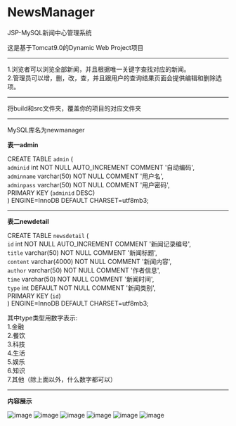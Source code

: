 # NewsManager
JSP-MySQL新闻中心管理系统

这是基于Tomcat9.0的Dynamic Web Project项目  

-------------------------------------------------

1.浏览者可以浏览全部新闻，并且根据唯一关键字查找对应的新闻。  
2.管理员可以增，删，改，查，并且跟用户的查询结果页面会提供编辑和删除选项。

---------------------------------------------------

将build和src文件夹，覆盖你的项目的对应文件夹

--------------------------------------------------
MySQL库名为newmanager  

**表一admin**  

CREATE TABLE `admin` (  
  `adminid` int NOT NULL AUTO_INCREMENT COMMENT '自动编码',  
  `adminname` varchar(50) NOT NULL COMMENT '用户名',  
  `adminpass` varchar(50) NOT NULL COMMENT '用户密码',  
  PRIMARY KEY (`adminid` DESC)  
) ENGINE=InnoDB DEFAULT CHARSET=utf8mb3;  

---------------------------------------------------
**表二newdetail**  

CREATE TABLE `newsdetail` (  
  `id` int NOT NULL AUTO_INCREMENT COMMENT '新闻记录编号',  
  `title` varchar(50) NOT NULL COMMENT '新闻标题',  
  `content` varchar(4000) NOT NULL COMMENT '新闻内容',  
  `author` varchar(50) NOT NULL COMMENT '作者信息',  
  `time` varchar(50) NOT NULL COMMENT '新闻时间',  
  `type` int DEFAULT NOT NULL COMMENT '新闻类别',  
  PRIMARY KEY (`id`)  
) ENGINE=InnoDB DEFAULT CHARSET=utf8mb3;  

其中type类型用数字表示:  
  1.金融  
  2.餐饮  
  3.科技  
  4.生活  
  5.娱乐  
  6.知识  
  7.其他（除上面以外，什么数字都可以）

---------------------------------------------------

**内容展示**  

![image](https://github.com/user-attachments/assets/93addda9-410e-48fe-a0f0-e0d8dec1937a)
![image](https://github.com/user-attachments/assets/1d42d21e-1a00-4f6a-b263-96afb0bf29c2)
![image](https://github.com/user-attachments/assets/c12dbc22-3e44-4114-a1e3-878966fbf909)
![image](https://github.com/user-attachments/assets/2a5f8cbc-4a4e-48a9-bcb6-bcad845a1f8d)
![image](https://github.com/user-attachments/assets/719f55c8-a885-49ec-bc3a-36565aee4b44)
![image](https://github.com/user-attachments/assets/c06b01e5-c999-43ae-b066-79a9e57a3185)

